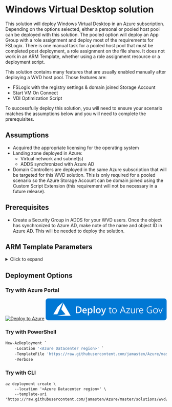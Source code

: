 # Windows Virtual Desktop solution

This solution will deploy Windows Virtual Desktop in an Azure subscription.  Depending on the options selected, either a personal or pooled host pool can be deployed with this solution.  The pooled option will deploy an App Group with a role assignment and deploy most of the requirements for FSLogix. There is one manual task for a pooled host pool that must be completed post deployment, a role assignment on the file share.  It does not work in an ARM Template, whether using a role assignment resource or a deployment script.  

This solution contains many features that are usually enabled manually after deploying a WVD host pool.  Those features are:

- FSLogix with the registry settings & domain joined Storage Account
- Start VM On Connect
- VDI Optimization Script

To successfully deploy this solution, you will need to ensure your scenario matches the assumptions below and you will need to complete the prerequisites.

## Assumptions

- Acquired the appropriate licensing for the operating system
- Landing zone deployed in Azure:
  - Virtual network and subnet(s)
  - ADDS synchronized with Azure AD
- Domain Controllers are deployed in the same Azure subscription that will be targeted for this WVD solution.  This is only required for a pooled scenario so the Azure Storage Account can be domain joined using the Custom Script Extension (this requirement will not be necessary in a future release).

## Prerequisites

- Create a Security Group in ADDS for your WVD users.  Once the object has synchronized to Azure AD, make note of the name and object ID in Azure AD.  This will be needed to deploy the solution.

## ARM Template Parameters

<details>
<summary>Click to expand</summary>

- **AppGroupName**: The name of the WVD application group.
- **AppGroupType**: The type of the WVD application group.
- **AvailabilitySetName**: The name for the Availability Set for the WVD Session Hosts.
- **CustomRdpProperty**: The RDP properties to add or remove RDP functionality on the WVD host pool. [Settings reference](https://docs.microsoft.com/en-us/windows-server/remote/remote-desktop-services/clients/rdp-files?context=/azure/virtual-desktop/context/context).
- **DiskNamePrefix**: The name for the OS disk on the WVD session hosts.
- **DiskSku**: The storage SKU for the WVD session host disks.
- **DomainAdminPassword**: The domain administrator password to join the WVD session hosts to your domain
- **DomainAdminUsername**: The domain administrator username to join the WVD session hosts to your domain. Only the username is required. Do not add the NETBIOS value.
- **DomainControllerName**: The name of a Domain Controller in Azure for joining the Azure Storage Account to the domain.
- **DomainControllerResourceGroupName**: The resource group name of a Domain Controller in Azure for joining the Azure Storage Account to the domain.
- **DomainName**: The name of the domain that provides ADDS to the WVD session hosts and is synchronized with Azure AD.
- **FileShareQuota**: The quota for the Azure file share.  It's recommended to allocate 30GB per user.
- **HostPoolName**: The name for the WVD host pool.
- **HostPoolType**: These options specify the host pool type and depending on the type, provides the load balancing options or assignment types.
- **ImageOffer**: Offer for the virtual machine image
- **ImagePublisher**: Publisher for the virtual machine image
- **ImageSku**: SKU for the virtual machine image
- **ImageVersion**: Version for the virtual machine image
- **KerberosEncryptionType**: The Active Directory computer object Kerberos encryption type for the Azure Storage Account.
- **Location**: The deployment location for all the resources in this template.
- **MaxSessionLimit**: The maximum number of sessions per WVD session host.
- **newOrExisting**: This value determines if you are deploying the whole solution or redeploying to add session hosts to the host pool.
- **NicNamePrefix**: The name prefix for the Network Interfaces on the Session Hosts.  During deployment a 3 digit number will be added to each NIC to complete the name.
- **Optimizations**: The WVD optimizations to implement on the Session Hosts using the optimization script. Input a string array with any of the following values: 'All','WindowsMediaPlayer','AppxPackages','ScheduledTasks','DefaultUserSettings','Autologgers','Services','NetworkOptimizations','LGPO','DiskCleanup'.
- **OuPath**: The distinguished name for the target Organization Unit in Active Directory Domain Services. Leave blank for the Computers OU. Example: OU=Pooled,OU=WVD, DC=jasonmasten,DC=com.
- **PreferredAppGroupType**: The type of preferred application group type.  The default is Desktop which creates 'Desktop Application Group'
- **ResourceGroups**: The names of the resource groups for the WVD Host Pool and Session Hosts.  The first resource group will be dedicated to the WVD infrastructure.  The second resource group will be dedicated to the WVD session hosts.
- **SecurityPrincipalId**: The Object ID for the Security Principal to assign to the WVD Application Group.  This Security Principal will be assigned the Desktop Virtualization User role on the Application Group.
- **SecurityPrincipalName**: The name for the Security Principal to assign NTFS permissions on the Azure File Share to support FSLogix.  Any value can be input in this field if performing a deployment update or choosing a personal host pool.
- **SessionHostCount**: The number of session hosts to deploy in the WVD host pool
- **SessionHostIndex**: The session host number to begin with for the deployment. This is important when adding VM's to ensure the names do not conflict.
- **StartVmOnConnect**: Enable the 'Start VM On Connect' feature. [Reference](https://docs.microsoft.com/en-us/azure/virtual-desktop/start-virtual-machine-connect).
- **StorageAccountName**: The name for the Azure storage account containing the WVD user profile data.
- **StorageAccountSku**: The SKU for the Azure storage account containing the WVD user profile data.
- **Subnet**: The subnet for the WVD session hosts.
- **Tags**: Key / value pairs of metadata for the Azure resources.
- **Timestamp**: This value is used to rerun the DSC and Domain Join extensions when the template needs to be redeployed due to an error.
- **ValidationEnvironment**: The value determines whether the host pool should receive early WVD updates for testing.
- **VirtualNetwork**: Virtual network for the WVD sessions hosts
- **VirtualNetworkResourceGroup**: Virtual network resource group for the WVD sessions hosts
- **VmNamePrefix**: The name prefix for the WVD session hosts.  During deployment a 3 digit number will be added to each session host to complete the name.
- **VmPassword**: The local administrator password for the WVD session hosts.
- **VmSize**: The VM SKU for the WVD session hosts.
- **VmUsername**: The local administrator username for the WVD session hosts.
- **WvdObjectId**: The Object ID for the WVD Enterprise Application in Azure AD.  The Object ID can found by selecting 'Microsoft Applications' using the 'Application type' filter in the Enterprise Applications blade of Azure AD.

</details>

## Deployment Options

### Try with Azure Portal

[![Deploy to Azure](https://aka.ms/deploytoazurebutton)](https://portal.azure.com/#create/Microsoft.Template/uri/https%3A%2F%2Fraw.githubusercontent.com%2Fjamasten%2FAzure%2Fmaster%2Fsolutions%2Fwvd%2Fsolution.json)
[![Deploy to Azure Gov](https://raw.githubusercontent.com/Azure/azure-quickstart-templates/master/1-CONTRIBUTION-GUIDE/images/deploytoazuregov.svg?sanitize=true)](https://portal.azure.us/#create/Microsoft.Template/uri/https%3A%2F%2Fraw.githubusercontent.com%2Fjamasten%2FAzure%2Fmaster%2Fsolutions%2Fwvd%2Fsolution.json)

### Try with PowerShell

````powershell
New-AzDeployment `
    -Location '<Azure Datacenter region>' `
    -TemplateFile 'https://raw.githubusercontent.com/jamasten/Azure/master/solutions/wvd/solution.json' `
    -Verbose
````

### Try with CLI

````cli
az deployment create \
    --location '<Azure Datacenter region>' \
    --template-uri 'https://raw.githubusercontent.com/jamasten/Azure/master/solutions/wvd/solution.json'
````
